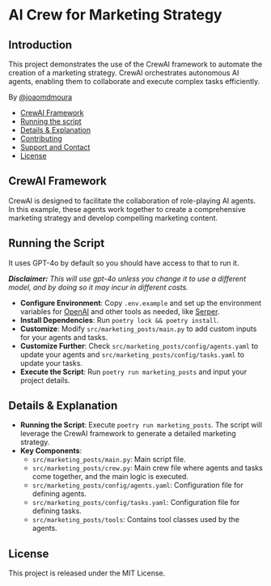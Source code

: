 
# AI Crew for Marketing Strategy
## Introduction
This project demonstrates the use of the CrewAI framework to automate the creation of a marketing strategy. CrewAI orchestrates autonomous AI agents, enabling them to collaborate and execute complex tasks efficiently.

By [@joaomdmoura](https://x.com/joaomdmoura)

- [CrewAI Framework](#crewai-framework)
- [Running the script](#running-the-script)
- [Details & Explanation](#details--explanation)
- [Contributing](#contributing)
- [Support and Contact](#support-and-contact)
- [License](#license)

## CrewAI Framework
CrewAI is designed to facilitate the collaboration of role-playing AI agents. In this example, these agents work together to create a comprehensive marketing strategy and develop compelling marketing content.

## Running the Script
It uses GPT-4o by default so you should have access to that to run it.

***Disclaimer:** This will use gpt-4o unless you change it to use a different model, and by doing so it may incur in different costs.*

- **Configure Environment**: Copy `.env.example` and set up the environment variables for [OpenAI](https://platform.openai.com/api-keys) and other tools as needed, like [Serper](serper.dev).
- **Install Dependencies**: Run `poetry lock && poetry install`.
- **Customize**: Modify `src/marketing_posts/main.py` to add custom inputs for your agents and tasks.
- **Customize Further**: Check `src/marketing_posts/config/agents.yaml` to update your agents and `src/marketing_posts/config/tasks.yaml` to update your tasks.
- **Execute the Script**: Run `poetry run marketing_posts` and input your project details.

## Details & Explanation
- **Running the Script**: Execute `poetry run marketing_posts`. The script will leverage the CrewAI framework to generate a detailed marketing strategy.
- **Key Components**:
  - `src/marketing_posts/main.py`: Main script file.
  - `src/marketing_posts/crew.py`: Main crew file where agents and tasks come together, and the main logic is executed.
  - `src/marketing_posts/config/agents.yaml`: Configuration file for defining agents.
  - `src/marketing_posts/config/tasks.yaml`: Configuration file for defining tasks.
  - `src/marketing_posts/tools`: Contains tool classes used by the agents.

## License
This project is released under the MIT License.
